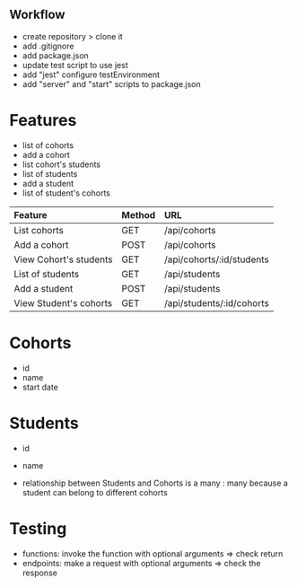 ## Workflow

- create repository > clone it
- add .gitignore
- add package.json
- update test script to use jest
- add "jest" configure testEnvironment
- add "server" and "start" scripts to package.json

# Features

- list of cohorts
- add a cohort
- list cohort's students
- list of students
- add a student
- list of student's cohorts

| Feature                | Method | URL                       |
| :--------------------- | :----- | :------------------------ |
| List cohorts           | GET    | /api/cohorts              |
| Add a cohort           | POST   | /api/cohorts              |
| View Cohort's students | GET    | /api/cohorts/:id/students |
| List of students       | GET    | /api/students             |
| Add a student          | POST   | /api/students             |
| View Student's cohorts | GET    | /api/students/:id/cohorts |

# Cohorts

- id
- name
- start date

# Students

- id
- name

- relationship between Students and Cohorts is a many : many because a student can belong to different cohorts


# Testing

- functions: invoke the function with optional arguments => check return
- endpoints: make a request with optional arguments => check the response
